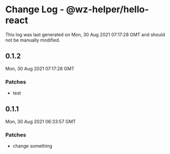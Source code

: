 # Change Log - @wz-helper/hello-react

This log was last generated on Mon, 30 Aug 2021 07:17:28 GMT and should not be manually modified.

## 0.1.2
Mon, 30 Aug 2021 07:17:28 GMT

### Patches

- test

## 0.1.1
Mon, 30 Aug 2021 06:33:57 GMT

### Patches

-  change something

